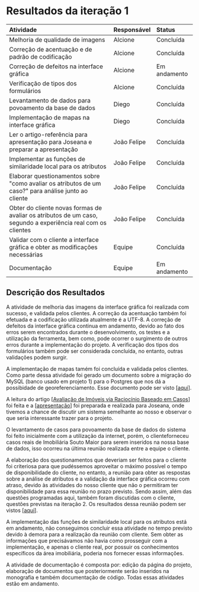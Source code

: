 # Resultados da iteração 1 #

| **Atividade** | **Responsável** | **Status** |
|:--------------|:-----------------|:-----------|
|Melhoria de qualidade de imagens|Alcione|Concluída|
|Correção de acentuação e de padrão de codificação|Alcione|Concluída|
|Correção de defeitos na interface gráfica|Alcione|Em andamento|
|Verificação de tipos dos formulários|Alcione|Concluída|
|Levantamento de dados para povoamento da base de dados|Diego|Concluída|
|Implementação de mapas na interface gráfica|Diego|Concluída|
|Ler o artigo-referência para apresentação para Joseana e preparar a apresentação|João Felipe|Concluída|
|Implementar as funções de similaridade local para os atributos|João Felipe|Concluída|
|Elaborar questionamentos sobre "como avaliar os atributos de um caso?" para análise junto ao cliente|João Felipe|Concluída|
|Obter do cliente novas formas de avaliar os atributos de um caso, segundo a experiência real com os clientes|João Felipe|Concluída|
|Validar com o cliente a interface gráfica e obter as modificações necessárias|Equipe|Concluída|
|Documentação|Equipe|Em andamento|

## Descrição dos Resultados ##

A atividade de melhoria das imagens da interface gráfica foi realizada com sucesso, e validada pelos clientes. A correção da acentuação também foi efetuada e a codificação utilizada atualmente é a UTF-8. A correção de defeitos da interface gráfica continua em andamento, devido ao fato dos erros serem encontrados durante o desenvolvimento, os testes e a utilização da ferramenta, bem como, pode ocorrer o surgimento de outros erros durante a implementação do projeto. A verificação dos tipos dos formulários também pode ser considerada concluída, no entanto, outras validações podem surgir.

A implementação de mapas tamém foi concluída e validada pelos clientes. Como parte dessa atividade foi gerado um documento sobre a migração do MySQL (banco usado em projeto 1) para o Postgres que nos dá a possibidade de georeferenciamento. Esse documento pode ser visto [[aqui](http://larbc.googlecode.com/files/Instala%C3%A7%C3%A3o%2Be%2Bconfigura%C3%A7%C3%A3o%2Bdo%2BSGBD%2B%283%29.doc)].

A leitura do artigo [[Avaliação de Imóveis via Raciocínio Baseado em Casos](http://larbc.googlecode.com/files/AvaliacaoImoveisRBC.pdf)] foi feita e a [[apresentação](http://larbc.googlecode.com/files/Avalia%C3%A7%C3%A3o%20de%20Im%C3%B3veis%20via%20Racioc%C3%ADnio%20Baseado%20em%20Casos.ppt)] foi preparada e realizada para Joseana, onde tivemos a chance de discutir um sistema semelhante ao nosso e observar o que seria interessante trazer para o projeto.

O levantamento de casos para povoamento da base de dados do sistema foi feito inicialmente com a utilização da internet, porém, o clienteforneceu casos reais de Imobiliária Souto Maior para serem inseridos na nossa base de dados, isso ocorreu na última reunião realizada entre a equipe o cliente.

A elaboração dos questionamentos que deveriam ser feitos para o cliente foi criteriosa para que pudéssemos aproveitar o máximo possível o tempo de disponibilidade do cliente, no entanto, a reunião para obter as respostas sobre a análise de atributos e a validação da interface gráfica ocorreu com atraso, devido às atividades do nosso cliente que não o permitiram ter disponibilidade para essa reunião no prazo previsto. Sendo assim, além das questões programadas aqui, também foram discutidas com o cliente, questões previstas na iteração 2. Os resultados dessa reunião podem ser vistos [[aqui](http://larbc.googlecode.com/files/Reuni%C3%A3o%20com%20Glauber.doc)].

A implementação das funções de similaridade local para os atributos está em andamento, não conseguimos concluir essa atividade no tempo previsto devido à demora para a realização da reunião com cliente. Sem obter as informações que precisávamos não havia como prosseguir com a implementação, e apenas o cliente real, por possuir os conhecimentos específicos da área imobiliária, poderia nos fornecer essas informações.

A atividade de documentação é composta por: edição da página do projeto, elaboração de documentos que posteriormente serão inseridos na monografia e também documentação de código. Todas essas atividades estão em andamento.